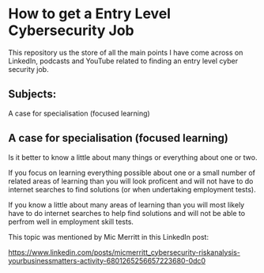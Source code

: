 # How to get a Entry Level Cybersecurity Job

This repository us the store of all the main points I have come across on LinkedIn, podcasts and YouTube related to finding an entry level cyber security job.

## Subjects:

A case for specialisation (focused learning)




## A case for specialisation (focused learning)

Is it better to know a little about many things or everything about one or two.

If you focus on learning everything possible about one or a small number of related areas of learning than you will look proficent and will not have to do internet searches to find solutions (or when undertaking employment tests).

If you know a little about many areas of learning than you will most likely have to do internet searches to help find solutions and will not be able to perfrom well in employment skill tests.

This topic was mentioned by Mic Merritt in this LinkedIn post:

https://www.linkedin.com/posts/micmerritt_cybersecurity-riskanalysis-yourbusinessmatters-activity-6801265256657223680-0dc0






